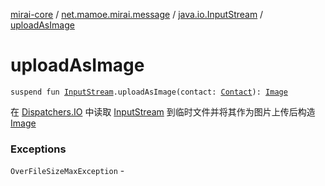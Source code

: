 [mirai-core](../../index.md) / [net.mamoe.mirai.message](../index.md) / [java.io.InputStream](index.md) / [uploadAsImage](./upload-as-image.md)

# uploadAsImage

`suspend fun `[`InputStream`](https://docs.oracle.com/javase/6/docs/api/java/io/InputStream.html)`.uploadAsImage(contact: `[`Contact`](../../net.mamoe.mirai.contact/-contact/index.md)`): `[`Image`](../../net.mamoe.mirai.message.data/-image/index.md)

在 [Dispatchers.IO](#) 中读取 [InputStream](https://docs.oracle.com/javase/6/docs/api/java/io/InputStream.html) 到临时文件并将其作为图片上传后构造 [Image](../../net.mamoe.mirai.message.data/-image/index.md)

### Exceptions

`OverFileSizeMaxException` - 